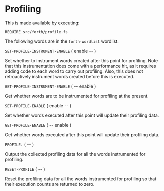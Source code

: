 # Profiling

This is made available by executing:

    REQUIRE src/forth/profile.fs

The following words are in the `forth-wordlist` wordlist.

`SET-PROFILE-INSTRUMENT-ENABLE` ( enable -- )

Set whether to instrument words created after this point for profiling. Note that this instrumentation does come with a performance hit, as it requires adding code to each word to carry out profiling. Also, this does not retroactively instrument words created before this is executed.

`GET-PROFILE-INSTRUMENT-ENABLE` ( -- enable )

Get whether words are to be instrumented for profiling at the present.

`SET-PROFILE-ENABLE` ( enable -- )

Set whether words executed after this point will update their profiling data.

`GET-PROFILE-ENABLE` ( -- enable )

Get whether words executed after this point will update their profiling data.

`PROFILE.` ( -- )

Output the collected profiling data for all the words instrumented for profiling.

`RESET-PROFILE` ( -- )

Reset the profiling data for all the words instrumented for profiling so that their execution counts are returned to zero.

